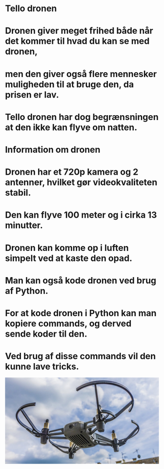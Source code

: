 # Tello dronen
# Dronen giver meget frihed både når det kommer til hvad du kan se med dronen,
# men den giver også flere mennesker muligheden til at bruge den, da prisen er lav.
# Tello dronen har dog begrænsningen at den ikke kan flyve om natten.


# Information om  dronen
# Dronen har et 720p kamera og 2 antenner, hvilket gør videokvaliteten stabil.
# Den kan flyve 100 meter og i cirka 13 minutter.
# Dronen kan komme op i luften simpelt ved at kaste den opad.
# Man kan også kode dronen ved brug af Python.
# For at kode dronen i Python kan man kopiere commands, og derved sende koder til den.
# Ved brug af disse commands vil den kunne lave tricks.

![tellodrone.jpeg](Billeder%2Ftellodrone.jpeg)